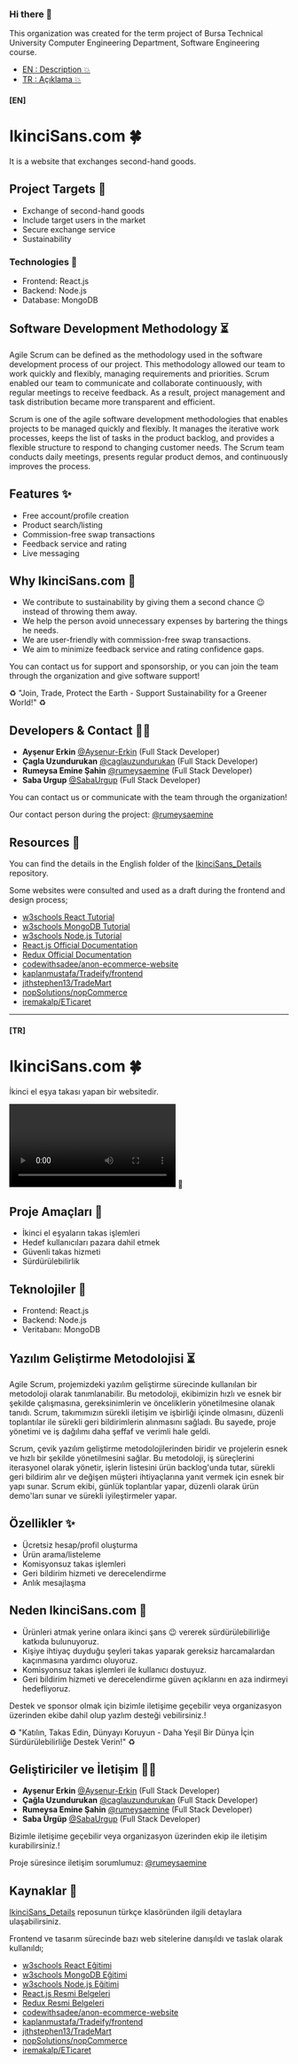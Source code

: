 ### Hi there 👋
This organization was created for the term project of Bursa Technical University Computer Engineering Department, Software Engineering course.
- [EN : Description :boom:](#en)  
- [TR : Açıklama :boom:](#tr)

 #### [EN]
# IkinciSans.com 🍀
It is a website that exchanges second-hand goods.

## Project Targets :raised_hands:
- Exchange of second-hand goods
- Include target users in the market
- Secure exchange service
- Sustainability

### Technologies 🧩
- Frontend: React.js
- Backend: Node.js
- Database: MongoDB

## Software Development Methodology :hourglass_flowing_sand:
Agile Scrum can be defined as the methodology used in the software development process of our project. This methodology allowed our team to work quickly and flexibly, managing requirements and priorities. Scrum enabled our team to communicate and collaborate continuously, with regular meetings to receive feedback. As a result, project management and task distribution became more transparent and efficient.

Scrum is one of the agile software development methodologies that enables projects to be managed quickly and flexibly. It manages the iterative work processes, keeps the list of tasks in the product backlog, and provides a flexible structure to respond to changing customer needs. The Scrum team conducts daily meetings, presents regular product demos, and continuously improves the process.

## Features ✨ 
- Free account/profile creation
- Product search/listing
- Commission-free swap transactions
- Feedback service and rating
- Live messaging

## Why IkinciSans.com 🌈
- We contribute to sustainability by giving them a second chance :wink: instead of throwing them away.
- We help the person avoid unnecessary expenses by bartering the things he needs.
- We are user-friendly with commission-free swap transactions.
- We aim to minimize feedback service and rating confidence gaps.

You can contact us for support and sponsorship, or you can join the team through the organization and give software support!

:recycle: "Join, Trade, Protect the Earth - Support Sustainability for a Greener World!" :recycle:

## Developers & Contact  👩‍💻

- **Ayşenur Erkin** [@Aysenur-Erkin](https://github.com/Aysenur-Erkin) (Full Stack Developer)
- **Çagla Uzundurukan** [@caglauzundurukan](https://github.com/caglauzundurukan) (Full Stack Developer)
- **Rumeysa Emine Şahin** [@rumeysaemine](https://github.com/rumeysaemine) (Full Stack Developer)
- **Saba Urgup** [@SabaUrgup](https://github.com/SabaUrgup) (Full Stack Developer)

You can contact us or communicate with the team through the organization!

Our contact person during the project: [@rumeysaemine](https://github.com/rumeysaemine)

## Resources 📑
You can find the details in the English folder of the [IkinciSans_Details](https://github.com/IkinciSans-com/IkinciSans_Details) repository.

Some websites were consulted and used as a draft during the frontend and design process;
* [w3schools React Tutorial](https://www.w3schools.com/react/default.asp)
* [w3schools MongoDB Tutorial](https://www.w3schools.com/mongodb/index.php)
* [w3schools Node.js Tutorial](https://www.w3schools.com/nodejs/default.asp)
* [React.js Official Documentation](https://www.javatpoint.com/html-mcq)
* [Redux Official Documentation](https://redux.js.org/introduction/getting-started)
* [codewithsadee/anon-ecommerce-website](https://github.com/codewithsadee/anon-ecommerce-website)
* [kaplanmustafa/Tradeify/frontend](https://github.com/kaplanmustafa/Tradeify/tree/master/frontend)
* [jithstephen13/TradeMart](https://github.com/jithstephen13/TradeMart)
* [nopSolutions/nopCommerce](https://demo.nopcommerce.com/)
* [iremakalp/ETicaret](https://github.com/iremakalp/ETicaret)

****

 #### [TR]
# IkinciSans.com 🍀
İkinci el eşya takası yapan bir websitedir.

![Demo Linki](https://github.com/IkinciSans-com/IkinciSans_Details/blob/main/Demo_IkinciSans.mp4) :green_heart:

## Proje Amaçları :raised_hands:
- İkinci el eşyaların takas işlemleri
- Hedef kullanıcıları pazara dahil etmek
- Güvenli takas hizmeti
- Sürdürülebilirlik

## Teknolojiler 🧩
- Frontend: React.js
- Backend: Node.js
- Veritabanı: MongoDB

## Yazılım Geliştirme Metodolojisi :hourglass_flowing_sand:
Agile Scrum, projemizdeki yazılım geliştirme sürecinde kullanılan bir metodoloji olarak tanımlanabilir. Bu metodoloji, ekibimizin hızlı ve esnek bir şekilde çalışmasına, gereksinimlerin ve önceliklerin yönetilmesine olanak tanıdı. Scrum, takımımızın sürekli iletişim ve işbirliği içinde olmasını, düzenli toplantılar ile sürekli geri bildirimlerin alınmasını sağladı. Bu sayede, proje yönetimi ve iş dağılımı daha şeffaf ve verimli hale geldi. 

Scrum, çevik yazılım geliştirme metodolojilerinden biridir ve projelerin esnek ve hızlı bir şekilde yönetilmesini sağlar. Bu metodoloji, iş süreçlerini iterasyonel olarak yönetir, işlerin listesini ürün backlog'unda tutar, sürekli geri bildirim alır ve değişen müşteri ihtiyaçlarına yanıt vermek için esnek bir yapı sunar. Scrum ekibi, günlük toplantılar yapar, düzenli olarak ürün demo'ları sunar ve sürekli iyileştirmeler yapar. 

## Özellikler ✨
- Ücretsiz hesap/profil oluşturma
- Ürün arama/listeleme
- Komisyonsuz takas işlemleri
- Geri bildirim hizmeti ve derecelendirme
- Anlık mesajlaşma

## Neden IkinciSans.com 🌈
- Ürünleri atmak yerine onlara ikinci şans :wink: vererek sürdürülebilirliğe katkıda bulunuyoruz.
- Kişiye ihtiyaç duyduğu şeyleri takas yaparak gereksiz harcamalardan kaçınmasına yardımcı oluyoruz.
- Komisyonsuz takas işlemleri ile kullanıcı dostuyuz.
- Geri bildirim hizmeti ve derecelendirme güven açıklarını en aza indirmeyi hedefliyoruz.

Destek ve sponsor olmak için bizimle iletişime geçebilir veya organizasyon üzerinden ekibe dahil olup yazlım desteği vebilirsiniz.!

:recycle: "Katılın, Takas Edin, Dünyayı Koruyun - Daha Yeşil Bir Dünya İçin Sürdürülebilirliğe Destek Verin!" :recycle:

## Geliştiriciler ve İletişim  👩‍💻

- **Ayşenur Erkin** [@Aysenur-Erkin](https://github.com/Aysenur-Erkin) (Full Stack Developer)
- **Çağla Uzundurukan** [@caglauzundurukan](https://github.com/caglauzundurukan) (Full Stack Developer)
- **Rumeysa Emine Şahin** [@rumeysaemine](https://github.com/rumeysaemine) (Full Stack Developer)
- **Saba Ürgüp** [@SabaUrgup](https://github.com/SabaUrgup) (Full Stack Developer)

Bizimle iletişime geçebilir veya organizasyon üzerinden ekip ile iletişim kurabilirsiniz.!

Proje süresince iletişim sorumlumuz: [@rumeysaemine](https://github.com/rumeysaemine)

## Kaynaklar 📑
[IkinciSans_Details](https://github.com/IkinciSans-com/IkinciSans_Details) reposunun türkçe klasöründen ilgili detaylara ulaşabilirsiniz.

Frontend ve tasarım sürecinde bazı web sitelerine danışıldı ve taslak olarak kullanıldı;
* [w3schools React Eğitimi](https://www.w3schools.com/react/default.asp)
* [w3schools MongoDB Eğitimi](https://www.w3schools.com/mongodb/index.php)
* [w3schools Node.js Eğitimi](https://www.w3schools.com/nodejs/default.asp)
* [React.js Resmi Belgeleri](https://www.javatpoint.com/html-mcq)
* [Redux Resmi Belgeleri](https://redux.js.org/introduction/getting-started)
* [codewithsadee/anon-ecommerce-website](https://github.com/codewithsadee/anon-ecommerce-website)
* [kaplanmustafa/Tradeify/frontend](https://github.com/kaplanmustafa/Tradeify/tree/master/frontend)
* [jithstephen13/TradeMart](https://github.com/jithstephen13/TradeMart)
* [nopSolutions/nopCommerce](https://demo.nopcommerce.com/)
* [iremakalp/ETicaret](https://github.com/iremakalp/ETicaret)
